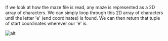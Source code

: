 <!--title={Iteration and findEnd()}-->

<!--concepts={lists.mdx,for_loops.mdx}-->

<!--badges={Python:15}-->

If we look at how the maze file is read, any maze is represented as a 2D array of characters. We can simply loop through this 2D array of characters until the letter 'e' (end coordinates) is found. We can then return that tuple of start coordinates wherever our 'e' is.

![alt]( https://encrypted-tbn0.gstatic.com/images?q=tbn%3AANd9GcQ_lltrMfSQ75Dhjt83gNqedgKx201qNvsoadnpXY4hb-IBG9xW )

